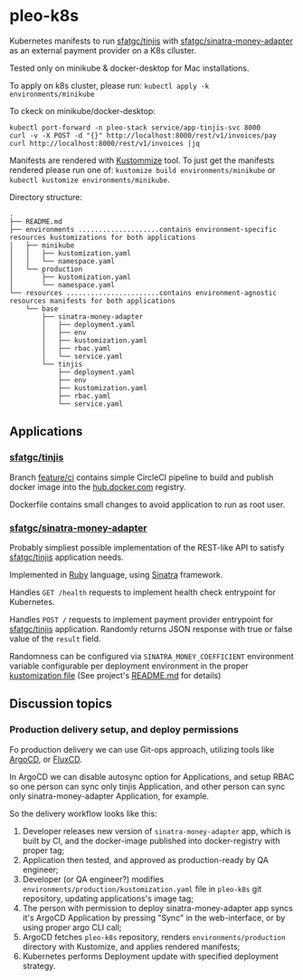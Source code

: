 # pleo-k8s

Kubernetes manifests to run [sfatgc/tinjis](https://github.com/sfatgc/tinjis) with [sfatgc/sinatra-money-adapter](https://github.com/sfatgc/sinatra-money-adapter) as an external payment provider on a K8s clluster.

Tested only on minikube & docker-desktop for Mac installations.

To apply on k8s cluster, please run: `kubectl apply -k environments/minikube`

To ckeck on minikube/docker-desktop:
```
kubectl port-forward -n pleo-stack service/app-tinjis-svc 8000
curl -v -X POST -d "{}" http://localhost:8000/rest/v1/invoices/pay
curl http://localhost:8000/rest/v1/invoices |jq
```

Manifests are rendered with [Kustommize](https://kustomize.io/) tool. To just get the manifests rendered please run one of: `kustomize build environments/minikube` or `kubectl kustomize environments/minikube`.

Directory structure:
```
.
├── README.md
├── environments ....................contains environment-specific resources kustomizations for both applications
│   ├── minikube
│   │   ├── kustomization.yaml
│   │   └── namespace.yaml
│   └── production
│       ├── kustomization.yaml
│       └── namespace.yaml
└── resources .......................contains environment-agnostic resources manifests for both applications
    └── base
        ├── sinatra-money-adapter
        │   ├── deployment.yaml
        │   ├── env
        │   ├── kustomization.yaml
        │   ├── rbac.yaml
        │   └── service.yaml
        └── tinjis
            ├── deployment.yaml
            ├── env
            ├── kustomization.yaml
            ├── rbac.yaml
            └── service.yaml
```


## Applications

### [sfatgc/tinjis](https://github.com/sfatgc/tinjis)

Branch [feature/ci](https://github.com/sfatgc/tinjis/tree/feature/ci) contains simple CircleCI pipeline to build and publish docker image into the [hub.docker.com](hub.docker.com) registry.

Dockerfile contains small changes to avoid application to run as root user.

### [sfatgc/sinatra-money-adapter](https://github.com/sfatgc/sinatra-money-adapter)

Probably simpliest possible implementation of the REST-like API to satisfy [sfatgc/tinjis](https://github.com/sfatgc/tinjis) application needs.

Implemented in [Ruby](https://www.ruby-lang.org/en/) language, using [Sinatra](http://sinatrarb.com/) framework.

Handles `GET /health` requests to implement health check entrypoint for Kubernetes.

Handles `POST /` requests to implement payment provider entrypoint for [sfatgc/tinjis](https://github.com/sfatgc/tinjis) application. Randomly returns JSON response with true or false value of the `result` field.

Randomness can be configured via `SINATRA_MONEY_COEFFICIENT` environment variable configurable per deployment environment in the proper [kustomization file](environments/minikube/kustomization.yaml#L40) (See project's [README.md](https://github.com/sfatgc/sinatra-money-adapter/blob/main/README.md) for details)

## Discussion topics

### Production delivery setup, and deploy permissions

Fo production delivery we can use Git-ops approach, utilizing tools like [ArgoCD](https://argo-cd.readthedocs.io/en/stable/), or [FluxCD](https://fluxcd.io/).

In ArgoCD we can disable autosync option for Applications, and setup RBAC so one person can sync only tinjis Application, and other person can sync only sinatra-money-adapter Application, for example.

So the delivery workflow looks like this:
1. Developer releases new version of `sinatra-money-adapter` app, which is built by CI, and the docker-image published into docker-registry with proper tag;
2. Application then tested, and approved as production-ready by QA engineer;
3. Developer (or QA engineer?) modifies `environments/production/kustomization.yaml` file in `pleo-k8s` git repository, updating applications's image tag;
4. The person with permission to deploy sinatra-money-adapter app syncs it's ArgoCD Application by pressing "Sync" in the web-interface, or by using proper argo CLI call;
5. ArgoCD fetches `pleo-k8s` repository, renders `environments/production` directory with Kustomize, and applies rendered manifests;
6. Kubernetes performs Deployment update with specified deployment strategy.
